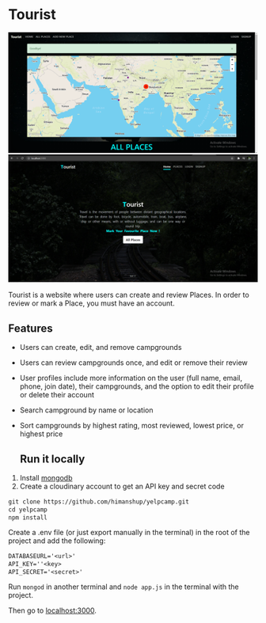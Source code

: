 # Tourist

![Image 1](https://github.com/nitishnk17/Tourist/blob/main/img/img3%20(2).png?raw=true)  
![Image 2](https://github.com/nitishnk17/Tourist/blob/main/img/img3%20(3).png?raw=true)  


Tourist is a website where users can create and review Places. In order to review or mark a Place, you must have an account.

## Features

* Users can create, edit, and remove campgrounds

* Users can review campgrounds once, and edit or remove their review

* User profiles include more information on the user (full name, email, phone, join date), their campgrounds, and the option to edit their profile or delete their account

* Search campground by name or location

* Sort campgrounds by highest rating, most reviewed, lowest price, or highest price
  
  
  ## Run it locally
1. Install [mongodb](https://www.mongodb.com/)
2. Create a cloudinary account to get an API key and secret code

```
git clone https://github.com/himanshup/yelpcamp.git
cd yelpcamp
npm install
```

Create a .env file (or just export manually in the terminal) in the root of the project and add the following:  

```
DATABASEURL='<url>'
API_KEY=''<key>
API_SECRET='<secret>'
```

Run ```mongod``` in another terminal and ```node app.js``` in the terminal with the project.  

Then go to [localhost:3000](http://localhost:3000/).

